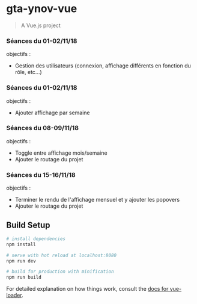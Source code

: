 # gta-ynov-vue

> A Vue.js project

### Séances du 01-02/11/18

objectifs :
- Gestion des utilisateurs (connexion, affichage différents en fonction du rôle, etc...)

### Séances du 01-02/11/18

objectifs :
- Ajouter affichage par semaine

### Séances du 08-09/11/18

objectifs :
- Toggle entre affichage mois/semaine
- Ajouter le routage du projet

### Séances du 15-16/11/18

objectifs :
- Terminer le rendu de l'affichage mensuel et y ajouter les popovers
- Ajouter le routage du projet

## Build Setup

``` bash
# install dependencies
npm install

# serve with hot reload at localhost:8080
npm run dev

# build for production with minification
npm run build
```

For detailed explanation on how things work, consult the [docs for vue-loader](http://vuejs.github.io/vue-loader).

